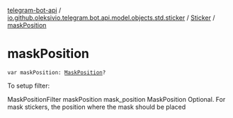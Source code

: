 [telegram-bot-api](../../index.md) / [io.github.oleksivio.telegram.bot.api.model.objects.std.sticker](../index.md) / [Sticker](index.md) / [maskPosition](./mask-position.md)

# maskPosition

`var maskPosition: `[`MaskPosition`](../-mask-position/index.md)`?`

To setup filter:

MaskPositionFilter maskPosition mask_position MaskPosition Optional. For mask stickers, the position where the
mask should be placed

